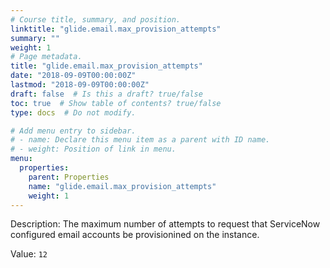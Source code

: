 ```yaml
---
# Course title, summary, and position.
linktitle: "glide.email.max_provision_attempts"
summary: ""
weight: 1
# Page metadata.
title: "glide.email.max_provision_attempts"
date: "2018-09-09T00:00:00Z"
lastmod: "2018-09-09T00:00:00Z"
draft: false  # Is this a draft? true/false
toc: true  # Show table of contents? true/false
type: docs  # Do not modify.

# Add menu entry to sidebar.
# - name: Declare this menu item as a parent with ID name.
# - weight: Position of link in menu.
menu:
  properties:
    parent: Properties
    name: "glide.email.max_provision_attempts"
    weight: 1
---
```


Description: The maximum number of attempts to request that ServiceNow configured email accounts be provisionined on the instance. 


Value: `12`